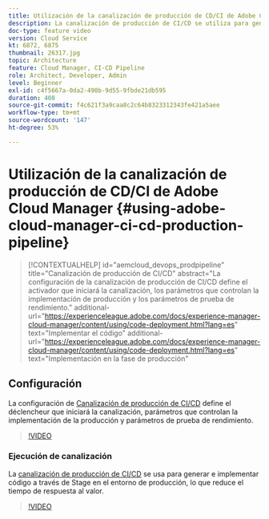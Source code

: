 ```yaml
---
title: Utilización de la canalización de producción de CD/CI de Adobe Cloud Manager
description: La canalización de producción de CI/CD se utiliza para generar e implementar código a través de Fase en el entorno de producción, lo que reduce el tiempo de respuesta al valor. La configuración de la canalización de producción de CI/CD define el activador que iniciará la canalización, los parámetros que controlan la implementación de producción y los parámetros de prueba de rendimiento.
doc-type: feature video
version: Cloud Service
kt: 6872, 6875
thumbnail: 26317.jpg
topic: Architecture
feature: Cloud Manager, CI-CD Pipeline
role: Architect, Developer, Admin
level: Beginner
exl-id: c4f5667a-0da2-490b-9d55-9fbde21db595
duration: 408
source-git-commit: f4c621f3a9caa8c2c64b8323312343fe421a5aee
workflow-type: tm+mt
source-wordcount: '147'
ht-degree: 53%

---
```


# Utilización de la canalización de producción de CD/CI de Adobe Cloud Manager {#using-adobe-cloud-manager-ci-cd-production-pipeline}

>[!CONTEXTUALHELP]
>id="aemcloud_devops_prodpipeline"
>title="Canalización de producción de CI/CD"
>abstract="La configuración de la canalización de producción de CI/CD define el activador que iniciará la canalización, los parámetros que controlan la implementación de producción y los parámetros de prueba de rendimiento."
>additional-url="https://experienceleague.adobe.com/docs/experience-manager-cloud-manager/content/using/code-deployment.html?lang=es" text="Implementar el código"
>additional-url="https://experienceleague.adobe.com/docs/experience-manager-cloud-manager/content/using/code-deployment.html?lang=es" text="Implementación en la fase de producción"

## Configuración

La configuración de [Canalización de producción de CI/CD](https://experienceleague.adobe.com/docs/experience-manager-cloud-manager/using/how-to-use/pipelines/configuring-production-pipelines.html) define el déclencheur que iniciará la canalización, parámetros que controlan la implementación de la producción y parámetros de prueba de rendimiento.

>[!VIDEO](https://video.tv.adobe.com/v/26314?quality=12&learn=on)

### Ejecución de canalización

La [canalización de producción de CI/CD](https://experienceleague.adobe.com/docs/experience-manager-cloud-manager/content/using/code-deployment.html?lang=es) se usa para generar e implementar código a través de Stage en el entorno de producción, lo que reduce el tiempo de respuesta al valor.

>[!VIDEO](https://video.tv.adobe.com/v/26317?quality=12&learn=on)
